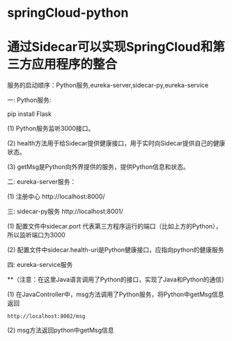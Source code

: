 # springCloud-python
# 通过Sidecar可以实现SpringCloud和第三方应用程序的整合

服务的启动顺序：Python服务,eureka-server,sidecar-py,eureka-service

一:  Python服务:
  
  pip install Flask

  (1) Python服务监听3000接口。

  (2) health方法用于给Sidecar提供健康接口，用于实时向Sidecar提供自己的健康状态。

  (3) getMsg是Python向外界提供的服务，提供Python信息和状态。

二:  eureka-server服务：

  (1) 注册中心 http://localhost:8000/

三:  sidecar-py服务  http://localhost:8001/

  (1) 配置文件中sidecar.port 代表第三方程序运行的端口（比如上方的Python），所以监听端口为3000

  (2) 配置文件中sidecar.health-uri是Python健康接口，应指向python的健康服务

四: eureka-service服务

  **（注意：在这里Java语言调用了Python的接口，实现了Java和Python的通信）
  
  (1) 在JavaController中，msg方法调用了Python服务，将Python中getMsg信息返回
  
    http://localhost:8002/msg
  
  (2) msg方法返回python中getMsg信息
